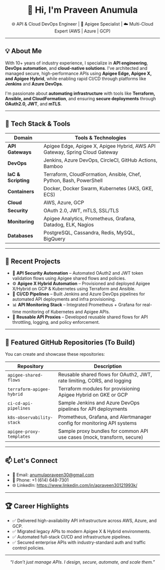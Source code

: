 <h1 align="center">👋 Hi, I'm Praveen Anumula</h1>
<p align="center">
  🌐 API & Cloud DevOps Engineer | 🚀 Apigee Specialist | ☁️ Multi-Cloud Expert (AWS | Azure | GCP)
</p>

---

## 💡 About Me

With 10+ years of industry experience, I specialize in **API engineering**, **DevOps automation**, and **cloud-native solutions**. I’ve architected and managed secure, high-performance APIs using **Apigee Edge, Apigee X, and Apigee Hybrid**, while enabling rapid CI/CD through platforms like **Jenkins** and **Azure DevOps**.

I'm passionate about **automating infrastructure** with tools like **Terraform, Ansible, and CloudFormation**, and ensuring **secure deployments** through **OAuth2.0, JWT**, and **mTLS**.

---

## 🔧 Tech Stack & Tools

| Domain            | Tools & Technologies                                                                 |
|------------------|----------------------------------------------------------------------------------------|
| **API Gateways**  | Apigee Edge, Apigee X, Apigee Hybrid, AWS API Gateway, Spring Cloud Gateway          |
| **DevOps**        | Jenkins, Azure DevOps, CircleCI, GitHub Actions, Bamboo                              |
| **IaC & Scripting** | Terraform, CloudFormation, Ansible, Chef, Python, Bash, PowerShell                   |
| **Containers**    | Docker, Docker Swarm, Kubernetes (AKS, GKE, ECS)                                     |
| **Cloud**         | AWS, Azure, GCP                                                                       |
| **Security**      | OAuth 2.0, JWT, mTLS, SSL/TLS                                                          |
| **Monitoring**    | Apigee Analytics, Prometheus, Grafana, Datadog, ELK, Nagios                          |
| **Databases**     | PostgreSQL, Cassandra, Redis, MySQL, BigQuery                                         |

---

## 💼 Recent Projects

- 🔐 **API Security Automation** – Automated OAuth2 and JWT token validation flows using Apigee shared flows and policies.
- ⚙️ **Apigee X Hybrid Automation** – Provisioned and deployed Apigee X/Hybrid on GCP & Kubernetes using Terraform and Ansible.
- 🚀 **CI/CD Pipelines** – Built Jenkins and Azure DevOps pipelines for automated API deployments and infra provisioning.
- 📊 **API Monitoring Stack** – Integrated Prometheus + Grafana for real-time monitoring of Kubernetes and Apigee APIs.
- 🧩 **Reusable API Proxies** – Developed reusable shared flows for API throttling, logging, and policy enforcement.

---

## 📂 Featured GitHub Repositories (To Build)

You can create and showcase these repositories:

| Repository                  | Description                                                                 |
|----------------------------|-----------------------------------------------------------------------------|
| `apigee-shared-flows`      | Reusable shared flows for OAuth2, JWT, rate limiting, CORS, and logging     |
| `terraform-apigee-hybrid`  | Terraform modules for provisioning Apigee Hybrid on GKE or GCP              |
| `ci-cd-api-pipelines`      | Sample Jenkins and Azure DevOps pipelines for API deployments               |
| `k8s-observability-stack`  | Prometheus, Grafana, and Alertmanager config for monitoring API systems     |
| `apigee-proxy-templates`   | Sample proxy bundles for common API use cases (mock, transform, secure)     |

---

## 📫 Let's Connect

- 📧 Email: [anumulapraveen30@gmail.com](mailto:anumulapraveen30@gmail.com)
- 📱 Phone: +1 (614) 648-7301
- 🌐 LinkedIn: https://www.linkedin.com/in/apraveen30121993k/

---

## 🏆 Career Highlights

- ✅ Delivered high-availability API infrastructure across AWS, Azure, and GCP.
- ✅ Migrated legacy APIs to modern Apigee X & Hybrid environments.
- ✅ Automated full-stack CI/CD and infrastructure pipelines.
- ✅ Secured enterprise APIs with industry-standard auth and traffic control policies.

---

<p align="center"><i>“I don’t just manage APIs. I design, secure, automate, and scale them.”</i></p>
